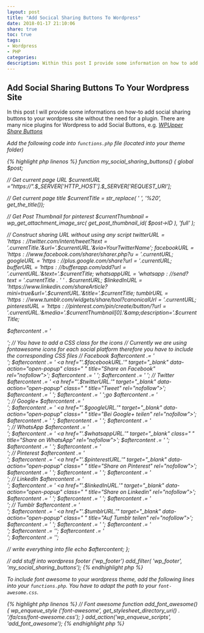 ```yaml
---
layout: post
title: "Add Socical Sharing Buttons To Wordpress"
date: 2018-01-17 21:10:06
share: true
toc: true
tags: 
- Wordpress
- PHP
categories:
description: Within this post I provide some information on how to add social sharing buttons to your Wordpress site.
---
```


## Add Social Sharing Buttons To Your Wordpress Site

In this post I will provide some informations on how-to add social sharing buttons to your wordpress site without the need for a plugin. There are many nice plugins for Wordpress to add Social Buttons, e.g.
<i class="fa fa-github"> [WPUpper Share Buttons](https://github.com/victorfreitas/wpupper-share-buttons)

Add the following code into `functions.php` file (located into your theme folder)

{% highlight php linenos %}
function my_social_sharing_buttons() {
  global $post;

  // Get current page URL
  $currentURL  ="https://".$_SERVER['HTTP_HOST'].$_SERVER['REQUEST_URI'];

  // Get current page title
  $currentTitle = str_replace( ' ', '%20', get_the_title());

  // Get Post Thumbnail for pinterest
  $currentThumbnail = wp_get_attachment_image_src( get_post_thumbnail_id( $post->ID ), 'full' );

  // Construct sharing URL without using any script
  $twitterURL = 'https://twitter.com/intent/tweet?text='.$currentTitle.'&amp;url='.$currentURL.'&amp;via=YourTwitterName';
  $facebookURL = 'https://www.facebook.com/sharer/sharer.php?u='.$currentURL;
  $googleURL = 'https://plus.google.com/share?url='.$currentURL;
  $bufferURL = 'https://bufferapp.com/add?url='.$currentURL.'&amp;text='.$currentTitle;
  $whatsappURL = 'whatsapp://send?text='.$currentTitle . ' ' . $currentURL;
  $linkedInURL = 'https://www.linkedin.com/shareArticle?mini=true&url='.$currentURL.'&amp;title='.$currentTitle;
  $tumblrURL   = 'https://www.tumblr.com/widgets/share/tool?canonicalUrl='.$currentURL;
  $pinterestURL = 'https://pinterest.com/pin/create/button/?url='.$currentURL.'&amp;media='.$currentThumbnail[0].'&amp;description='.$currentTitle;


  $aftercontent .= '  <div data-element="buttons" class=" ">';
  // You have to add a CSS class for the icons
  // Currently we are using fontawesome icons for each social platform therefore you have to include the corresponding CSS files
  // Facebook
  $aftercontent .= '    <div class=" ">';
  $aftercontent .= '      <a href="'.$facebookURL.'" target="_blank" data-action="open-popup" class=" " title="Share on Facebook" rel="nofollow">';
  $aftercontent .= '        <i class="fa fa-facebook"></i>';
  $aftercontent .= '      </a>';
  // Twitter
  $aftercontent .= '      <a href="'.$twitterURL.'" target="_blank" data-action="open-popup" class=" " title="Tweet" rel="nofollow">';
  $aftercontent .= '        <i class="fa fa-twitter"></i>';
  $aftercontent .= '      </a>';go
  $aftercontent .= '    </div>';
  // Google+
  $aftercontent .= '    <div class=" ">';
  $aftercontent .= '       <a href="'.$googleURL.'" target="_blank" data-action="open-popup" class=" " title="Bei Google+ teilen" rel="nofollow">';
  $aftercontent .= '         <i class="fa fa-google-plus"></i>';
  $aftercontent .= '       </a>';
  $aftercontent .= '    </div>';
  // WhatsApp
  $aftercontent .= '    <div class=" ">';
  $aftercontent .= '      <a href="'.$whatsappURL.'" target="_blank" class=" " title="Share on WhatsApp" rel="nofollow">';
  $aftercontent .= '        <i class="fa fa-whatsapp"></i>';
  $aftercontent .= '      </a>';
  $aftercontent .= '    </div>';
  // Pinterest
  $aftercontent .= '    <div class=" ">';
  $aftercontent .= '      <a href="'.$pinterestURL.'" target="_blank" data-action="open-popup" class=" " title="Share on Pinterest" rel="nofollow">';
  $aftercontent .= '        <i class="fa fa-pinterest-p"></i>';
  $aftercontent .= '      </a>';
  $aftercontent .= '    </div>';
  // LinkedIn
  $aftercontent .= '    <div class=" ">';
  $aftercontent .= '      <a href="'.$linkedInURL.'" target="_blank" data-action="open-popup" class=" " title="Share on Linkedin" rel="nofollow">';
  $aftercontent .= '        <i class="fa fa-linkedin"></i>';
  $aftercontent .= '      </a>';
  $aftercontent .= '    </div>';
  // Tumblr
  $aftercontent .= '    <div class=" ">';
  $aftercontent .= '      <a href="'.$tumblrURL.'" target="_blank" data-action="open-popup" class=" " title="Auf Tumblr teilen" rel="nofollow">';
  $aftercontent .= '        <i class="fa fa-tumblr"></i>';
  $aftercontent .= '      </a>';
  $aftercontent .= '    </div>';
  $aftercontent .= '';
  $aftercontent .= '  </div>';
  $aftercontent .= '</div>';

  // write everything into file
  echo $aftercontent;
};

// add stuff into wordpress footer ('wp_footer')
add_filter( 'wp_footer', 'my_social_sharing_buttons');
{% endhighlight php %}

To include *font awesome* to your wordpress theme, add the following lines into your `functions.php`. You have to adapt the path to your `font-awesome.css`.

{% highlight php linenos %}
// Font awesome
function add_font_awesome() {
wp_enqueue_style ('font-awesome', get_stylesheet_directory_uri() . '/fa/css/font-awesome.css');
}
add_action('wp_enqueue_scripts', 'add_font_awesome');
{% endhighlight php %}
